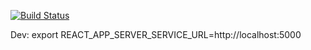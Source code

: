 [![Build Status](https://travis-ci.org/bmdoil/code-bites.svg?branch=master)](https://travis-ci.org/bmdoil/code-bites)

Dev:
export REACT_APP_SERVER_SERVICE_URL=http://localhost:5000